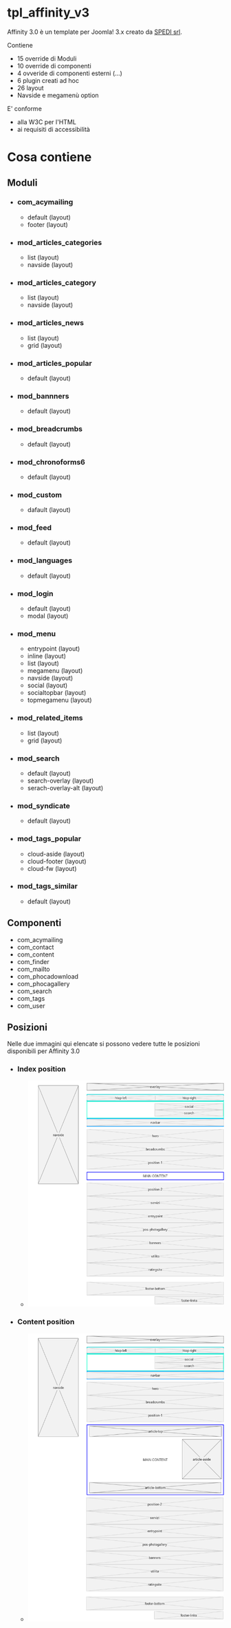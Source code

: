 # tpl_affinity_v3

Affinity 3.0 è un template per Joomla! 3.x creato da [SPEDI srl](https://www.spedi.it).

Contiene
* 15 override di Moduli
* 10 override di componenti
* 4 ovveride di componenti esterni (...)
* 6 plugin creati ad hoc
* 26 layout
* Navside e megamenù option

E' conforme
* alla W3C per l'HTML
* ai requisiti di accessibilità

# Cosa contiene

## Moduli
* ### com_acymailing
  - default (layout)
  - footer (layout)
* ### mod_articles_categories
  - list (layout)
  - navside (layout)
* ### mod_articles_category
  - list (layout)
  - navside (layout)
* ### mod_articles_news
  - list (layout)
  - grid (layout)
* ### mod_articles_popular
  - default (layout)
* ### mod_bannners
  - default (layout)
* ### mod_breadcrumbs
  - default (layout)
* ### mod_chronoforms6
  - default (layout)
* ### mod_custom
  - dafault (layout)
* ### mod_feed
  - default (layout)
* ### mod_languages
  - default (layout)
* ### mod_login
  - default (layout)
  - modal (layout)
* ### mod_menu
  - entrypoint (layout)
  - inline (layout)
  - list (layout)
  - megamenu (layout)
  - navside (layout)
  - social (layout)
  - socialtopbar (layout)
  - topmegamenu (layout)
* ### mod_related_items
  - list (layout)
  - grid (layout)
* ### mod_search
  - default (layout)
  - search-overlay (layout)
  - serach-overlay-alt (layout)
* ### mod_syndicate
  - default (layout)
* ### mod_tags_popular
  - cloud-aside (layout)
  - cloud-footer (layout)
  - cloud-fw (layout)
* ### mod_tags_similar
  - default (layout)

## Componenti
* com_acymailing
* com_contact
* com_content
* com_finder
* com_mailto
* com_phocadownload
* com_phocagallery
* com_search
* com_tags
* com_user

## Posizioni
Nelle due immagini qui elencate si possono vedere tutte le posizioni disponibili per Affinity 3.0
* ### Index position
  - ![Index position](https://github.com/meme1991/tpl_affinity_v3/blob/master/images/template/index.png)
* ### Content position
  - ![Content position](https://github.com/meme1991/tpl_affinity_v3/blob/master/images/template/content.png)
